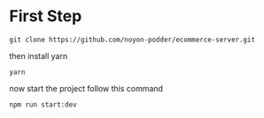 # First Step

```
git clone https://github.com/noyon-podder/ecommerce-server.git

```

then install yarn

```
yarn
```

now start the project follow this command

```
npm run start:dev
```
